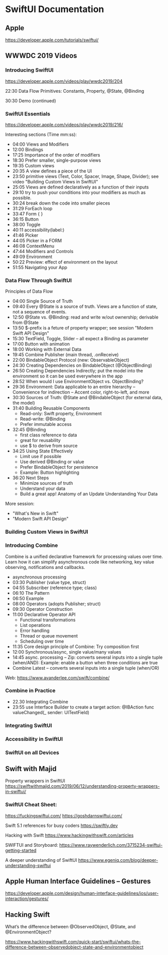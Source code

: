 #  SwiftUI Documentation

## Apple

https://developer.apple.com/tutorials/swiftui/

## WWWDC 2019 Videos

### Introducing SwiftUI
https://developer.apple.com/videos/play/wwdc2019/204

22:30 Data Flow Primitives: Constants, Property, @State, @Binding

30:30 Demo (continued)

### SwiftUI Essentials
https://developer.apple.com/videos/play/wwdc2019/216/

Interesting sections (Time mm:ss):

* 04:00 Views and Modifiers
* 12:00 Bindings
* 17:25 Importance of the order of modifiers
* 18:30 Prefer smaller, single-purpose views
* 19:35 Custom views
* 20:35 A view defines a piece of the UI
* 23:50 primitive views (Text, Color, Spacer, Image, Shape, Divider); see video "Building Custom Views in SwiftUI"
* 25:05 Views are defined declaratively as a function of their inputs
* 29:10 try to push your conditions into your modifiers as much as possible.
* 30:24 break down the code into smaller pieces
* 31:29 ForEach loop
* 33:47 Form { }
* 36:15 Button
* 38:00 Toggle
* 40:11 accessibility(label:)
* 41:46 Picker
* 44:05 Picker in a FORM
* 46:08 ContextMenu
* 47:44 Modifiers and Controls
* 49:09 Environment
* 50:22 Preview: effect of environment on the layout
* 51:55 Navigating your App

### Data Flow Through SwiftUI
Principles of Data Flow
* 04:00 Single Source of Truth
* 09:40 Every @State is a source of truth. 
Views are a function of state, not a sequence of events.
* 12:50 @State vs. @Binding: read and write w/out ownership; derivable from @State
* 13:50 $-prefix is a feture of property wrapper; see session "Modern Swift API Design"
* 15:30 TextField, Toggle, Slider – all expect a Binding as parameter
* 17:00 Button with animation
* 18:00 Working with External Data
* 19:45 Combine Publisher (main thread, .onReceive)
* 22:00 BindableObject Protocol (new: ObservableObject)
* 24:30 Creating Dependencies on BindableObject (@ObjectBinding)
* 26:50 Creating Dependencies Indirectly; put the model into the environment so it can be used everywhere in the app
* 28:52 When would I use EnvironmentObject vs. ObjectBinding?
* 29:36 Environment: Data applicable to an entire hierarchy – Convenience for indirection – Accent color, right-to-left, and more
* 30:30 Sources of Truth: @State and @BindableObject (for external data, the model)
* 31:40 Building Reusable Components
    * Read-only: Swift property, Environment
    * Read-write: @Binding
    * Prefer immutable access
* 32:45 @Binding
    * first class reference to data
    * great for reusability
    * use $ to derive from source
* 34:25 Using State Effectively
    * Limit use if possible
    * Use derived @Binding or value
    * Prefer BindableObject for persistence
    * Example: Button highlighting
* 36:20 Next Steps
    * Minimize sources of truth
    * Understand your data
    * Build a great app!
Anatomy of an Update
Understanding Your Data

More session:
* "What's New in Swift"
* "Modern Swift API Design"


### Building Custom Views in SwiftUI


### Introducing Combine
Combine is a unified declarative framework for processing values over time. Learn how it can simplify asynchronous code like networking, key value observing, notifications and callbacks.
* asynchronous processing
* 03:30 Publisher (value type, struct)
* 04:55 Subscriber (reference type; class)
* 06:10 The Pattern
* 06:50 Example
* 08:00 Operators (adopts Publisher; struct)
* 09:30 Operator Construction
* 11:00 Declarative Operator API
    * Functional transformations
    * List operations
    * Error handling
    * Thread or queue movement
    * Scheduling over time
* 11:35 Core design principle of Combine: Try composition first
* 12:00 Synchronous/async, single value/many values
* 14:45 async. processing – Zip: converts several inputs into a single tuple (when/AND): 
Example: enable a button when three conditions are true
* Combine Latest – converts several inputs into a single tuple (when/OR)

Web: https://www.avanderlee.com/swift/combine/

### Combine in Practice
* 22.30 Integrating Combine
* 23:55 use Interface Builder to create a target action: @IBAction func valueChanged(_ sender: UITextField)




### Integrating SwiftUI

### Accessibility in SwiftUI

### SwiftUI on all Devices



## Swift with Majid
Property wrappers in SwiftUI
https://swiftwithmajid.com/2019/06/12/understanding-property-wrappers-in-swiftui/

### SwiftUI Cheat Sheet:
https://fuckingswiftui.com/
https://goshdarnswiftui.com/


Swift 5.1 references for busy coders
https://swiftly.dev

Hacking with Swift
https://www.hackingwithswift.com/articles

SWIFTUI and  Storyboard:
https://www.raywenderlich.com/3715234-swiftui-getting-started

A deeper understanding of SwiftUI
https://www.egeniq.com/blog/deeper-understanding-swiftui


## Apple Human Interface Guidelines – Gestures
https://developer.apple.com/design/human-interface-guidelines/ios/user-interaction/gestures/


## Hacking Swift
What’s the difference between @ObservedObject, @State, and @EnvironmentObject?

https://www.hackingwithswift.com/quick-start/swiftui/whats-the-difference-between-observedobject-state-and-environmentobject
